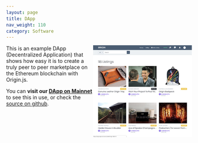 ```yaml
---
layout: page
title: DApp
nav_weight: 110
category: Software
---
```


<img src="assets/dapp.jpg" style="height:250px; float: right;">

This is an example DApp (Decentralized Application) that shows how easy it is to create a truly peer to peer marketplace on the Ethereum blockchain with Origin.js. 

You can **visit our [DApp on Mainnet](http://dapp.originprotocol.com/)** to see this in use, or check the [source on github](https://github.com/OriginProtocol/origin/tree/master/origin-dapp).